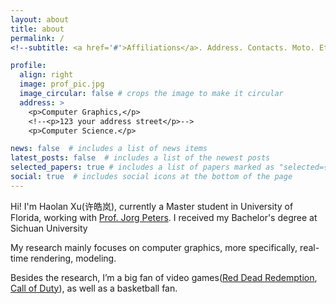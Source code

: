 ```yaml
---
layout: about
title: about
permalink: /
<!--subtitle: <a href='#'>Affiliations</a>. Address. Contacts. Moto. Etc. -->

profile:
  align: right
  image: prof_pic.jpg
  image_circular: false # crops the image to make it circular
  address: >
    <p>Computer Graphics,</p>
    <!--<p>123 your address street</p>-->
    <p>Computer Science.</p>

news: false  # includes a list of news items
latest_posts: false  # includes a list of the newest posts
selected_papers: true # includes a list of papers marked as "selected={true}"
social: true  # includes social icons at the bottom of the page
---
```




Hi! I'm Haolan Xu(许皓岚), currently a Master student in University of Florida, working with [Prof. Jorg Peters](https://www.cise.ufl.edu/~jorg/). I received my Bachelor's degree at Sichuan University

My research mainly focuses on computer graphics, more specifically, real-time rendering, modeling.

Besides the research, I’m a big fan of video games([Red Dead Redemption](https://www.rockstargames.com/reddeadredemption2/), [Call of Duty](https://www.callofduty.com/)), as well as a basketball fan.

